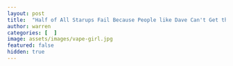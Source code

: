 ```yaml
---
layout: post
title:  "Half of All Starups Fail Because People like Dave Can't Get their Shit Together"
author: warren
categories: [  ]
image: assets/images/vape-girl.jpg
featured: false
hidden: true
---
```


